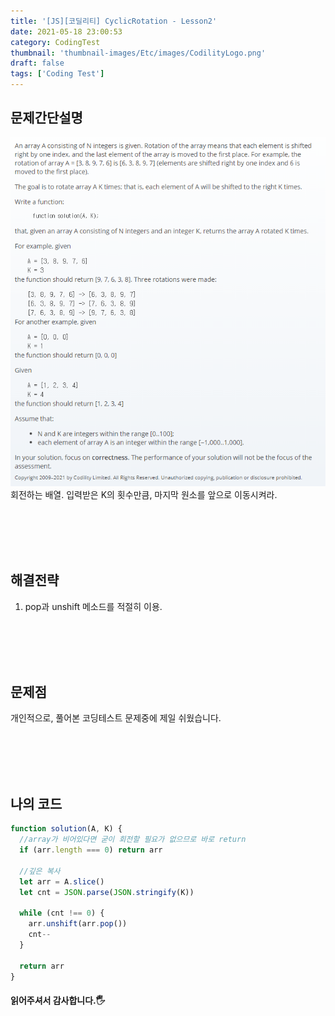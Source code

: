 ```yaml
---
title: '[JS][코딜리티] CyclicRotation - Lesson2'
date: 2021-05-18 23:00:53
category: CodingTest
thumbnail: 'thumbnail-images/Etc/images/CodilityLogo.png'
draft: false
tags: ['Coding Test']
---
```


## 문제간단설명

![](./images/CyclicRotation.png)
회전하는 배열.
입력받은 K의 횟수만큼, 마지막 원소를 앞으로 이동시켜라.

<br>
<br>
<br>
<br>

## 해결전략

1. pop과 unshift 메소드를 적절히 이용.

<br>
<br>
<br>
<br>

## 문제점

개인적으로, 풀어본 코딩테스트 문제중에 제일 쉬웠습니다.

<br>
<br>
<br>
<br>

## 나의 코드

```javascript
function solution(A, K) {
  //array가 비어있다면 굳이 회전할 필요가 없으므로 바로 return
  if (arr.length === 0) return arr

  //깊은 복사
  let arr = A.slice()
  let cnt = JSON.parse(JSON.stringify(K))

  while (cnt !== 0) {
    arr.unshift(arr.pop())
    cnt--
  }

  return arr
}
```

#### 읽어주셔서 감사합니다.🖐
